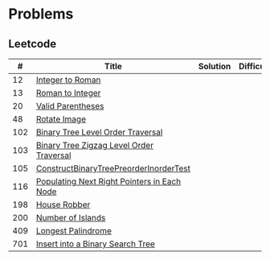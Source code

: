 # Problems

## Leetcode

| #   | Title                                                                                                                     | Solution | Difficulty |
|-----|---------------------------------------------------------------------------------------------------------------------------|----------|------------|
| 12  | [Integer to Roman](https://leetcode.com/problems/integer-to-roman/)                                                       |          |            |
| 13  | [Roman to Integer](https://leetcode.com/problems/roman-to-integer/)                                                       |          |            |
| 20  | [Valid Parentheses](https://leetcode.com/problems/valid-parentheses/)                                                     |          |            |
| 48  | [Rotate Image](https://leetcode.com/problems/rotate-image/)                                                               |          |            |
| 102 | [Binary Tree Level Order Traversal](https://leetcode.com/problems/binary-tree-level-order-traversal/)                     |          |            |
| 103 | [Binary Tree Zigzag Level Order Traversal](https://leetcode.com/problems/binary-tree-zigzag-level-order-traversal/)       |          |            |
| 105 | [ConstructBinaryTreePreorderInorderTest](https://leetcode.com/problems/construct-binary-tree-from-preorder-and-inorder-traversal/)        |          |            |
| 116 | [Populating Next Right Pointers in Each Node](https://leetcode.com/problems/populating-next-right-pointers-in-each-node/) |          |            |
| 198 | [House Robber](https://leetcode.com/problems/house-robber/)                                                               |          |            |
| 200 | [Number of Islands](https://leetcode.com/problems/number-of-islands/)                                                     |          |            |
| 409 | [Longest Palindrome](https://leetcode.com/problems/longest-palindrome/)                                                   |          |            |
| 701 | [Insert into a Binary Search Tree](https://leetcode.com/problems/insert-into-a-binary-search-tree/)                       |          |            |
